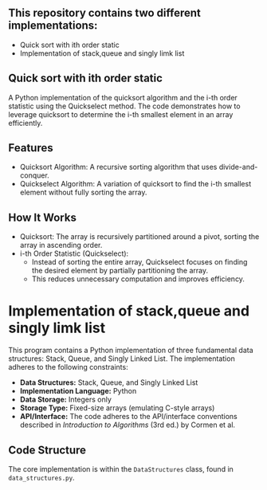## This repository contains two different implementations:
* Quick sort with ith order static
* Implementation of stack,queue and singly limk list


## Quick sort with ith order static
A Python implementation of the quicksort algorithm and the i-th order statistic using the Quickselect method. The code demonstrates how to leverage quicksort to determine the i-th smallest element in an array efficiently.
## Features
  * Quicksort Algorithm: A recursive sorting algorithm that uses divide-and-conquer.
  * Quickselect Algorithm: A variation of quicksort to find the i-th smallest element without fully sorting the array.

## How It Works
  * Quicksort: The array is recursively partitioned around a pivot, sorting the array in ascending order.
  * i-th Order Statistic (Quickselect):
       * Instead of sorting the entire array, Quickselect focuses on finding the desired element by partially partitioning the array.
       * This reduces unnecessary computation and improves efficiency.

#  Implementation of stack,queue and singly limk list

This program contains a Python implementation of three fundamental data structures: Stack, Queue, and Singly Linked List. The implementation adheres to the following constraints:

*   **Data Structures:** Stack, Queue, and Singly Linked List
*   **Implementation Language:** Python
*   **Data Storage:** Integers only
*   **Storage Type:** Fixed-size arrays (emulating C-style arrays)
*   **API/Interface:** The code adheres to the API/interface conventions described in *Introduction to Algorithms* (3rd ed.) by Cormen et al.

## Code Structure

The core implementation is within the `DataStructures` class, found in `data_structures.py`.

